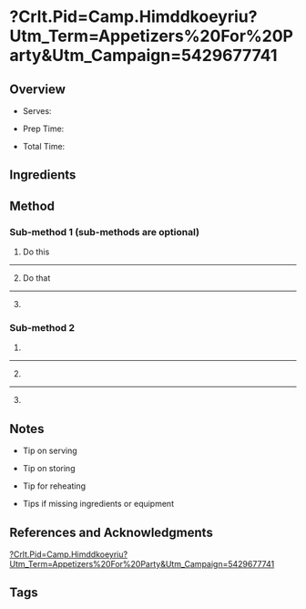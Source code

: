 # ?Crlt.Pid=Camp.Himddkoeyriu?Utm_Term=Appetizers%20For%20Party&Utm_Campaign=5429677741

## Overview

- Serves:

- Prep Time:

- Total Time:

## Ingredients



## Method

### Sub-method 1 (sub-methods are optional)

1. Do this
---
2. Do that
---
3.

### Sub-method 2

1.
---
2.
---
3.

## Notes

- Tip on serving

- Tip on storing

- Tip for reheating

- Tips if missing ingredients or equipment

## References and Acknowledgments

[?Crlt.Pid=Camp.Himddkoeyriu?Utm_Term=Appetizers%20For%20Party&Utm_Campaign=5429677741](http://findinghomefarms.com/thanksgiving-recipe-cranberry-brie-bites/?crlt.pid=camp.HIMdDkoeyRIu?utm_term=appetizers%20for%20party&utm_campaign=5429677741)

## Tags


